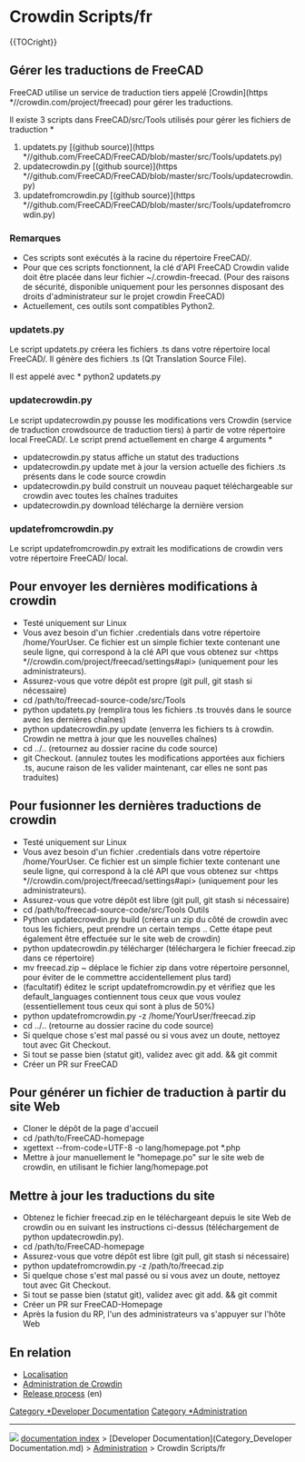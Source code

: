 # Crowdin Scripts/fr
{{TOCright}}

## Gérer les traductions de FreeCAD 

FreeCAD utilise un service de traduction tiers appelé [Crowdin](https   *//crowdin.com/project/freecad) pour gérer les traductions.

Il existe 3 scripts dans FreeCAD/src/Tools utilisés pour gérer les fichiers de traduction   *

1.  updatets.py [(github source)](https   *//github.com/FreeCAD/FreeCAD/blob/master/src/Tools/updatets.py)
2.  updatecrowdin.py [(github source)](https   *//github.com/FreeCAD/FreeCAD/blob/master/src/Tools/updatecrowdin.py)
3.  updatefromcrowdin.py [(github source)](https   *//github.com/FreeCAD/FreeCAD/blob/master/src/Tools/updatefromcrowdin.py)

### Remarques

-   Ces scripts sont exécutés à la racine du répertoire FreeCAD/.
-   Pour que ces scripts fonctionnent, la clé d\'API FreeCAD Crowdin valide doit être placée dans leur fichier ~/.crowdin-freecad. (Pour des raisons de sécurité, disponible uniquement pour les personnes disposant des droits d\'administrateur sur le projet crowdin FreeCAD)
-   Actuellement, ces outils sont compatibles Python2.

### updatets.py

Le script updatets.py créera les fichiers .ts dans votre répertoire local FreeCAD/. Il génère des fichiers .ts (Qt Translation Source File).

Il est appelé avec    * python2 updatets.py

### updatecrowdin.py

Le script updatecrowdin.py pousse les modifications vers Crowdin (service de traduction crowdsource de traduction tiers) à partir de votre répertoire local FreeCAD/. Le script prend actuellement en charge 4 arguments   *

-   updatecrowdin.py status affiche un statut des traductions
-   updatecrowdin.py update met à jour la version actuelle des fichiers .ts présents dans le code source crowdin
-   updatecrowdin.py build construit un nouveau paquet téléchargeable sur crowdin avec toutes les chaînes traduites
-   updatecrowdin.py download télécharge la dernière version

### updatefromcrowdin.py

Le script updatefromcrowdin.py extrait les modifications de crowdin vers votre répertoire FreeCAD/ local.

## Pour envoyer les dernières modifications à crowdin 

-   Testé uniquement sur Linux
-   Vous avez besoin d'un fichier .credentials dans votre répertoire /home/YourUser. Ce fichier est un simple fichier texte contenant une seule ligne, qui correspond à la clé API que vous obtenez sur <https   *//crowdin.com/project/freecad/settings#api> (uniquement pour les administrateurs).
-   Assurez-vous que votre dépôt est propre (git pull, git stash si nécessaire)
-   cd /path/to/freecad-source-code/src/Tools
-   python updatets.py (remplira tous les fichiers .ts trouvés dans le source avec les dernières chaînes)
-   python updatecrowdin.py update (enverra les fichiers ts à crowdin. Crowdin ne mettra à jour que les nouvelles chaînes)
-   cd ../.. (retournez au dossier racine du code source)
-   git Checkout. (annulez toutes les modifications apportées aux fichiers .ts, aucune raison de les valider maintenant, car elles ne sont pas traduites)

## Pour fusionner les dernières traductions de crowdin 

-   Testé uniquement sur Linux
-   Vous avez besoin d'un fichier .credentials dans votre répertoire /home/YourUser. Ce fichier est un simple fichier texte contenant une seule ligne, qui correspond à la clé API que vous obtenez sur <https   *//crowdin.com/project/freecad/settings#api> (uniquement pour les administrateurs).
-   Assurez-vous que votre dépôt est libre (git pull, git stash si nécessaire)
-   cd /path/to/freecad-source-code/src/Tools Outils
-   Python updatecrowdin.py build (créera un zip du côté de crowdin avec tous les fichiers, peut prendre un certain temps .. Cette étape peut également être effectuée sur le site web de crowdin)
-   python updatecrowdin.py télécharger (téléchargera le fichier freecad.zip dans ce répertoire)
-   mv freecad.zip \~ déplace le fichier zip dans votre répertoire personnel, pour éviter de le commettre accidentellement plus tard)
-   (facultatif) éditez le script updatefromcrowdin.py et vérifiez que les default\_languages ​​contiennent tous ceux que vous voulez (essentiellement tous ceux qui sont à plus de 50%)
-   python updatefromcrowdin.py -z /home/YourUser/freecad.zip
-   cd ../.. (retourne au dossier racine du code source)
-   Si quelque chose s\'est mal passé ou si vous avez un doute, nettoyez tout avec Git Checkout.
-   Si tout se passe bien (statut git), validez avec git add. && git commit
-   Créer un PR sur FreeCAD

## Pour générer un fichier de traduction à partir du site Web 

-   Cloner le dépôt de la page d\'accueil
-   cd /path/to/FreeCAD-homepage
-   xgettext \--from-code=UTF-8 -o lang/homepage.pot \*.php
-   Mettre à jour manuellement le \"homepage.po\" sur le site web de crowdin, en utilisant le fichier lang/homepage.pot

## Mettre à jour les traductions du site 

-   Obtenez le fichier freecad.zip en le téléchargeant depuis le site Web de crowdin ou en suivant les instructions ci-dessus (téléchargement de python updatecrowdin.py).
-   cd /path/to/FreeCAD-homepage
-   Assurez-vous que votre dépôt est libre (git pull, git stash si nécessaire)
-   python updatefromcrowdin.py -z /path/to/freecad.zip
-   Si quelque chose s\'est mal passé ou si vous avez un doute, nettoyez tout avec Git Checkout.
-   Si tout se passe bien (statut git), validez avec git add. && git commit
-   Créer un PR sur FreeCAD-Homepage
-   Après la fusion du RP, l'un des administrateurs va s'appuyer sur l'hôte Web

## En relation 

-   [Localisation](Localisation/fr.md)
-   [Administration de Crowdin](Crowdin_Administration/fr.md)
-   [Release process](Release_process.md) (en)




[Category   *Developer Documentation](Category_Developer_Documentation.md) [Category   *Administration](Category_Administration.md)



---
![](images/Right_arrow.png) [documentation index](../README.md) > [Developer Documentation](Category_Developer Documentation.md) > [Administration](Category_Administration.md) > Crowdin Scripts/fr
